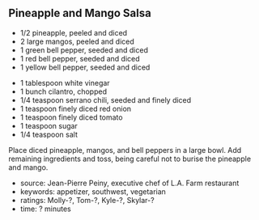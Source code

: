 Pineapple and Mango Salsa
-------------------------

- 1/2 pineapple, peeled and diced
- 2 large mangos, peeled and diced
- 1 green bell pepper, seeded and diced
- 1 red bell pepper, seeded and diced
- 1 yellow bell pepper, seeded and diced
<!-- -->
- 1 tablespoon white vinegar
- 1 bunch cilantro, chopped
- 1/4 teaspoon serrano chili, seeded and finely diced
- 1 teaspoon finely diced red onion
- 1 teaspoon finely diced tomato
- 1 teaspoon sugar
- 1/4 teaspoon salt

Place diced pineapple, mangos, and bell peppers in a large bowl.  Add
remaining ingredients and toss, being careful not to burise the
pineapple and mango.

- source: Jean-Pierre Peiny, executive chef of L.A. Farm restaurant
- keywords: appetizer, southwest, vegetarian
- ratings: Molly-?, Tom-?, Kyle-?, Skylar-?
- time: ? minutes
